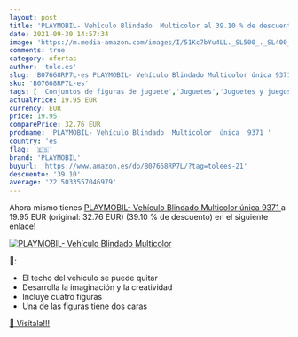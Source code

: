 ```yaml
---
layout: post
title: 'PLAYMOBIL- Vehículo Blindado  Multicolor al 39.10 % de descuento'
date: 2021-09-30 14:57:34
image: 'https://m.media-amazon.com/images/I/51Kc7bYu4LL._SL500_._SL400_.jpg'
comments: true
category: ofertas
author: 'tole.es'
slug: 'B07668RP7L-es PLAYMOBIL- Vehículo Blindado Multicolor única 9371'
sku: 'B07668RP7L-es'
tags: [ 'Conjuntos de figuras de juguete','Juguetes','Juguetes y juegos','Muñecos y figuras','playmobil','playmobil-', ]
actualPrice: 19.95 EUR
currency: EUR
price: 19.95
comparePrice: 32.76 EUR
prodname: 'PLAYMOBIL- Vehículo Blindado  Multicolor  única  9371 '
country: 'es'
flag: '🇪🇸'
brand: 'PLAYMOBIL'
buyurl: 'https://www.amazon.es/dp/B07668RP7L/?tag=tolees-21'
descuento: '39.10'
average: '22.5033557046979'
---
```


Ahora mismo tienes [PLAYMOBIL- Vehículo Blindado  Multicolor  única  9371 ](https://www.amazon.es/dp/B07668RP7L/?tag=tolees-21) a 19.95 EUR (original: 32.76 EUR) (39.10 %  de descuento) en el siguiente enlace!

[![PLAYMOBIL- Vehículo Blindado  Multicolor](https://m.media-amazon.com/images/I/51Kc7bYu4LL._SL500_._SL400_.jpg)](https://www.amazon.es/dp/B07668RP7L/?tag=tolees-21)

🔎:

- El techo del vehículo se puede quitar
- Desarrolla la imaginación y la creatividad
- Incluye cuatro figuras
- Una de las figuras tiene dos caras

[🛒 Visítala!!!](https://www.amazon.es/dp/B07668RP7L/?tag=tolees-21)
